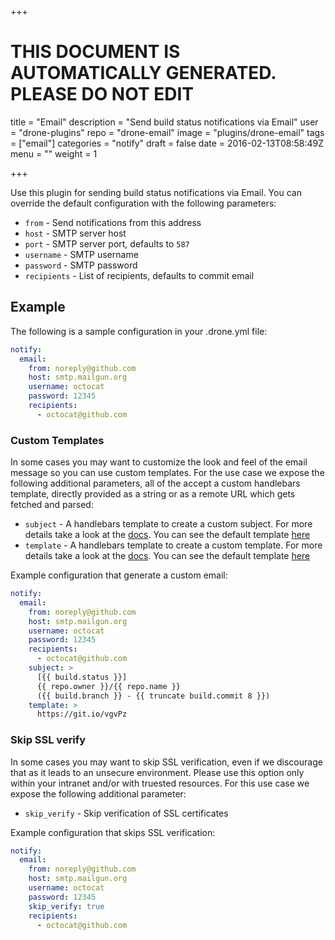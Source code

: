 +++

# THIS DOCUMENT IS AUTOMATICALLY GENERATED. PLEASE DO NOT EDIT

title = "Email"
description = "Send build status notifications via Email"
user = "drone-plugins"
repo = "drone-email"
image = "plugins/drone-email"
tags = ["email"]
categories = "notify"
draft = false
date = 2016-02-13T08:58:49Z
menu = ""
weight = 1

+++

Use this plugin for sending build status notifications via Email. You can
override the default configuration with the following parameters:

* `from` - Send notifications from this address
* `host` - SMTP server host
* `port` - SMTP server port, defaults to `587`
* `username` - SMTP username
* `password` - SMTP password
* `recipients` - List of recipients, defaults to commit email

## Example

The following is a sample configuration in your .drone.yml file:

```yaml
notify:
  email:
    from: noreply@github.com
    host: smtp.mailgun.org
    username: octocat
    password: 12345
    recipients:
      - octocat@github.com
```

### Custom Templates

In some cases you may want to customize the look and feel of the email message
so you can use custom templates. For the use case we expose the following
additional parameters, all of the accept a custom handlebars template, directly
provided as a string or as a remote URL which gets fetched and parsed:

* `subject` - A handlebars template to create a custom subject. For more
  details take a look at the [docs](http://handlebarsjs.com/). You can see the
  default template [here](https://github.com/drone-plugins/drone-email/blob/master/template.go#L4)
* `template` - A handlebars template to create a custom template. For more
  details take a look at the [docs](http://handlebarsjs.com/). You can see the
  default template [here](https://github.com/drone-plugins/drone-email/blob/master/template.go#L8-L292)

Example configuration that generate a custom email:

```yaml
notify:
  email:
    from: noreply@github.com
    host: smtp.mailgun.org
    username: octocat
    password: 12345
    recipients:
      - octocat@github.com
    subject: >
      [{{ build.status }}]
      {{ repo.owner }}/{{ repo.name }}
      ({{ build.branch }} - {{ truncate build.commit 8 }})
    template: >
      https://git.io/vgvPz
```

### Skip SSL verify

In some cases you may want to skip SSL verification, even if we discourage that
as it leads to an unsecure environment. Please use this option only within your
intranet and/or with truested resources. For this use case we expose the
following additional parameter:

* `skip_verify` - Skip verification of SSL certificates

Example configuration that skips SSL verification:

```yaml
notify:
  email:
    from: noreply@github.com
    host: smtp.mailgun.org
    username: octocat
    password: 12345
    skip_verify: true
    recipients:
      - octocat@github.com
```

